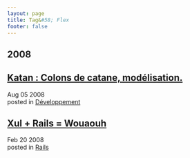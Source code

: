 ```yaml
---
layout: page
title: Tag&#58; Flex
footer: false
---
```


<div id="blog-archives" class="category">
<h2>2008</h2>

<article>
<h1><a href="/2008/08/05/katan-colons-de-catane-modelisation/index.html">Katan : Colons de catane, modélisation.</a></h1>
<time datetime="2008-08-05T00:00:00-06:00" pubdate><span class='month'>Aug</span> <span class='day'>05</span> <span class='year'>2008</span></time>
<footer>
<span class="categories">posted in 
<a href='/categories/développement/'>Développement</a></span>
</footer>
</article>

<article>
<h1><a href="/2008/02/20/xul-rails-wouaouh/index.html">Xul + Rails = Wouaouh</a></h1>
<time datetime="2008-02-20T00:00:00-06:00" pubdate><span class='month'>Feb</span> <span class='day'>20</span> <span class='year'>2008</span></time>
<footer>
<span class="categories">posted in 
<a href='/categories/rails/'>Rails</a></span>
</footer>
</article>
</div>
